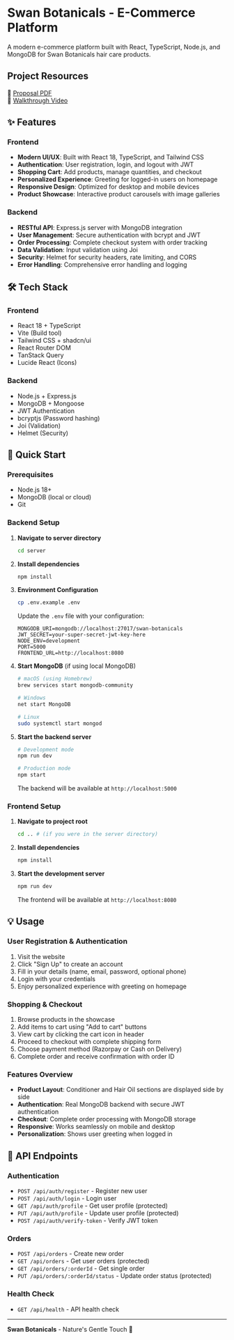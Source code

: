 # Swan Botanicals - E-Commerce Platform

A modern e-commerce platform built with React, TypeScript, Node.js, and MongoDB for Swan Botanicals hair care products.


## Project Resources

📄 [Proposal PDF](proposal/Swan%20Botanicals%20Proposal.pdf)  
🎥 [Walkthrough Video](walkthrough/walkthru.mov.mp4)


## ✨ Features

### Frontend
- **Modern UI/UX**: Built with React 18, TypeScript, and Tailwind CSS
- **Authentication**: User registration, login, and logout with JWT
- **Shopping Cart**: Add products, manage quantities, and checkout
- **Personalized Experience**: Greeting for logged-in users on homepage
- **Responsive Design**: Optimized for desktop and mobile devices
- **Product Showcase**: Interactive product carousels with image galleries

### Backend  
- **RESTful API**: Express.js server with MongoDB integration
- **User Management**: Secure authentication with bcrypt and JWT
- **Order Processing**: Complete checkout system with order tracking
- **Data Validation**: Input validation using Joi
- **Security**: Helmet for security headers, rate limiting, and CORS
- **Error Handling**: Comprehensive error handling and logging

## 🛠️ Tech Stack

### Frontend
- React 18 + TypeScript
- Vite (Build tool)
- Tailwind CSS + shadcn/ui
- React Router DOM
- TanStack Query
- Lucide React (Icons)

### Backend
- Node.js + Express.js
- MongoDB + Mongoose
- JWT Authentication
- bcryptjs (Password hashing)
- Joi (Validation)
- Helmet (Security)

## 🚀 Quick Start

### Prerequisites
- Node.js 18+ 
- MongoDB (local or cloud)
- Git

### Backend Setup

1. **Navigate to server directory**
   ```bash
   cd server
   ```

2. **Install dependencies**
   ```bash
   npm install
   ```

3. **Environment Configuration**
   ```bash
   cp .env.example .env
   ```
   
   Update the `.env` file with your configuration:
   ```env
   MONGODB_URI=mongodb://localhost:27017/swan-botanicals
   JWT_SECRET=your-super-secret-jwt-key-here
   NODE_ENV=development
   PORT=5000
   FRONTEND_URL=http://localhost:8080
   ```

4. **Start MongoDB** (if using local MongoDB)
   ```bash
   # macOS (using Homebrew)
   brew services start mongodb-community
   
   # Windows
   net start MongoDB
   
   # Linux
   sudo systemctl start mongod
   ```

5. **Start the backend server**
   ```bash
   # Development mode
   npm run dev
   
   # Production mode
   npm start
   ```

   The backend will be available at `http://localhost:5000`

### Frontend Setup

1. **Navigate to project root**
   ```bash
   cd .. # (if you were in the server directory)
   ```

2. **Install dependencies**
   ```bash
   npm install
   ```

3. **Start the development server**
   ```bash
   npm run dev
   ```

   The frontend will be available at `http://localhost:8080`

## 💡 Usage

### User Registration & Authentication
1. Visit the website
2. Click "Sign Up" to create an account
3. Fill in your details (name, email, password, optional phone)
4. Login with your credentials
5. Enjoy personalized experience with greeting on homepage

### Shopping & Checkout
1. Browse products in the showcase
2. Add items to cart using "Add to cart" buttons
3. View cart by clicking the cart icon in header
4. Proceed to checkout with complete shipping form
5. Choose payment method (Razorpay or Cash on Delivery)
6. Complete order and receive confirmation with order ID

### Features Overview
- **Product Layout**: Conditioner and Hair Oil sections are displayed side by side
- **Authentication**: Real MongoDB backend with secure JWT authentication
- **Checkout**: Complete order processing with MongoDB storage
- **Responsive**: Works seamlessly on mobile and desktop
- **Personalization**: Shows user greeting when logged in

## 🔧 API Endpoints

### Authentication
- `POST /api/auth/register` - Register new user
- `POST /api/auth/login` - Login user
- `GET /api/auth/profile` - Get user profile (protected)
- `PUT /api/auth/profile` - Update user profile (protected)
- `POST /api/auth/verify-token` - Verify JWT token

### Orders
- `POST /api/orders` - Create new order
- `GET /api/orders` - Get user orders (protected)
- `GET /api/orders/:orderId` - Get single order
- `PUT /api/orders/:orderId/status` - Update order status (protected)


### Health Check
- `GET /api/health` - API health check

---

**Swan Botanicals** - Nature's Gentle Touch 🌿
